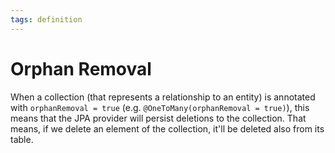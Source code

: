 ```yaml
---
tags: definition
---
```


# Orphan Removal
When a collection (that represents a relationship to an entity) is annotated with `orphanRemoval = true` (e.g. `@OneToMany(orphanRemoval = true)`), this means that the JPA provider will persist deletions to the collection. That means, if we delete an element of the collection, it'll be deleted also from its table.
